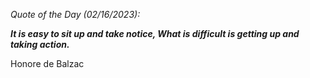 *Quote of the Day (02/16/2023):*

_**It is easy to sit up and take notice, What is difficult is getting up and taking action.**_

Honore de Balzac